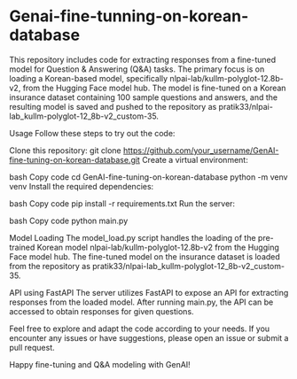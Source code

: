 # Genai-fine-tunning-on-korean-database
This repository includes code for extracting responses from a fine-tuned model for Question & Answering (Q&A) tasks. The primary focus is on loading a Korean-based model, specifically nlpai-lab/kullm-polyglot-12.8b-v2, from the Hugging Face model hub. The model is fine-tuned on a Korean insurance dataset containing 100 sample questions and answers, and the resulting model is saved and pushed to the repository as pratik33/nlpai-lab_kullm-polyglot-12_8b-v2_custom-35.

Usage
Follow these steps to try out the code:

Clone this repository:
git clone https://github.com/your_username/GenAI-fine-tuning-on-korean-database.git
Create a virtual environment:

bash
Copy code
cd GenAI-fine-tuning-on-korean-database
python -m venv venv
Install the required dependencies:

bash
Copy code
pip install -r requirements.txt
Run the server:

bash
Copy code
python main.py

Model Loading
The model_load.py script handles the loading of the pre-trained Korean model nlpai-lab/kullm-polyglot-12.8b-v2 from the Hugging Face model hub. The fine-tuned model on the insurance dataset is loaded from the repository as pratik33/nlpai-lab_kullm-polyglot-12_8b-v2_custom-35.

API using FastAPI
The server utilizes FastAPI to expose an API for extracting responses from the loaded model. After running main.py, the API can be accessed to obtain responses for given questions.

Feel free to explore and adapt the code according to your needs. If you encounter any issues or have suggestions, please open an issue or submit a pull request.

Happy fine-tuning and Q&A modeling with GenAI!


